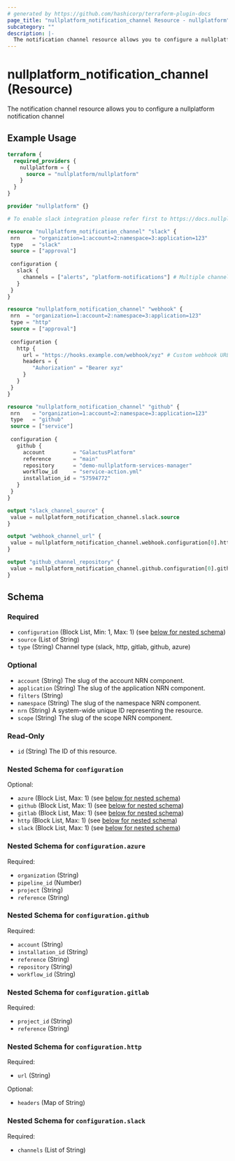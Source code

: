 ```yaml
---
# generated by https://github.com/hashicorp/terraform-plugin-docs
page_title: "nullplatform_notification_channel Resource - nullplatform"
subcategory: ""
description: |-
  The notification channel resource allows you to configure a nullplatform notification channel
---
```


# nullplatform_notification_channel (Resource)

The notification channel resource allows you to configure a nullplatform notification channel

## Example Usage

```terraform
terraform {
  required_providers {
    nullplatform = {
      source = "nullplatform/nullplatform"
    }
  }
}

provider "nullplatform" {}

# To enable slack integration please refer first to https://docs.nullplatform.com/docs/notifications/#slack

resource "nullplatform_notification_channel" "slack" {
 nrn    = "organization=1:account=2:namespace=3:application=123"
 type   = "slack"
 source = ["approval"]
 
 configuration {
   slack {
     channels = ["alerts", "platform-notifications"] # Multiple channels can be specified
   }
 }
}

resource "nullplatform_notification_channel" "webhook" {
 nrn  = "organization=1:account=2:namespace=3:application=123"
 type = "http"
 source = ["approval"]
 
 configuration {
   http {
     url = "https://hooks.example.com/webhook/xyz" # Custom webhook URL - can contain headers
     headers = {
        "Auhorization" = "Bearer xyz"
     }
   }
 }
}

resource "nullplatform_notification_channel" "github" {
 nrn    = "organization=1:account=2:namespace=3:application=123"
 type   = "github"
 source = ["service"]
 
 configuration {
   github {
     account         = "GalactusPlatform"
     reference       = "main"
     repository      = "demo-nullplatform-services-manager"
     workflow_id     = "service-action.yml"
     installation_id = "57594772"
   }
 }
}

output "slack_channel_source" {
 value = nullplatform_notification_channel.slack.source
}

output "webhook_channel_url" {
 value = nullplatform_notification_channel.webhook.configuration[0].http[0].url
}

output "github_channel_repository" {
 value = nullplatform_notification_channel.github.configuration[0].github[0].repository
}
```

<!-- schema generated by tfplugindocs -->
## Schema

### Required

- `configuration` (Block List, Min: 1, Max: 1) (see [below for nested schema](#nestedblock--configuration))
- `source` (List of String)
- `type` (String) Channel type (slack, http, gitlab, github, azure)

### Optional

- `account` (String) The slug of the account NRN component.
- `application` (String) The slug of the application NRN component.
- `filters` (String)
- `namespace` (String) The slug of the namespace NRN component.
- `nrn` (String) A system-wide unique ID representing the resource.
- `scope` (String) The slug of the scope NRN component.

### Read-Only

- `id` (String) The ID of this resource.

<a id="nestedblock--configuration"></a>
### Nested Schema for `configuration`

Optional:

- `azure` (Block List, Max: 1) (see [below for nested schema](#nestedblock--configuration--azure))
- `github` (Block List, Max: 1) (see [below for nested schema](#nestedblock--configuration--github))
- `gitlab` (Block List, Max: 1) (see [below for nested schema](#nestedblock--configuration--gitlab))
- `http` (Block List, Max: 1) (see [below for nested schema](#nestedblock--configuration--http))
- `slack` (Block List, Max: 1) (see [below for nested schema](#nestedblock--configuration--slack))

<a id="nestedblock--configuration--azure"></a>
### Nested Schema for `configuration.azure`

Required:

- `organization` (String)
- `pipeline_id` (Number)
- `project` (String)
- `reference` (String)


<a id="nestedblock--configuration--github"></a>
### Nested Schema for `configuration.github`

Required:

- `account` (String)
- `installation_id` (String)
- `reference` (String)
- `repository` (String)
- `workflow_id` (String)


<a id="nestedblock--configuration--gitlab"></a>
### Nested Schema for `configuration.gitlab`

Required:

- `project_id` (String)
- `reference` (String)


<a id="nestedblock--configuration--http"></a>
### Nested Schema for `configuration.http`

Required:

- `url` (String)

Optional:

- `headers` (Map of String)


<a id="nestedblock--configuration--slack"></a>
### Nested Schema for `configuration.slack`

Required:

- `channels` (List of String)
